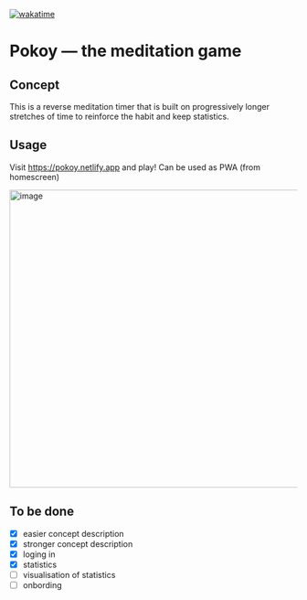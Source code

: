 [![wakatime](https://wakatime.com/badge/github/m0rtyn/pokoy.svg)](https://wakatime.com/badge/github/m0rtyn/pokoy)

# Pokoy — the meditation game

## Concept

This is a reverse meditation timer that is built on progressively longer stretches of time to reinforce the habit and keep statistics.

## Usage

Visit https://pokoy.netlify.app and play! Can be used as PWA (from homescreen)

<img width="521" alt="image" src="https://user-images.githubusercontent.com/20739202/120170972-cd4c0800-c201-11eb-9e86-edfe913c7191.png">

## To be done

* [x] easier concept description
* [x] stronger concept description
* [x] loging in
* [x] statistics
* [ ] visualisation of statistics
* [ ] onbording
